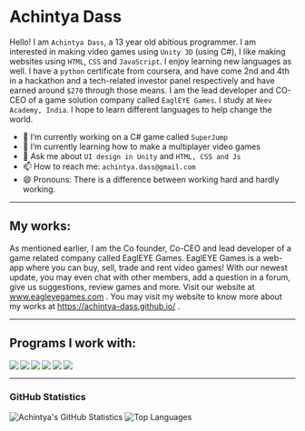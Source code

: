 # Achintya Dass 
Hello! I am `Achintya Dass`, a 13 year old abitious programmer. I am interested in making video games using `Unity 3D` (using C#), I like making websites using `HTML`, `CSS` and `JavaScript`. I enjoy learning new languages as well. I have a `python` certificate from coursera, and have come 2nd and 4th in a hackathon and a tech-related investor panel respectively and have earned around `$270` through those means. I am the lead developer and CO-CEO of a game solution company called `EaglEYE Games`. I study at `Neev Academy, India`. I hope to learn different languages to help change the world.

- 🔭 I’m currently working on a C# game called `SuperJump`
- 🌱 I’m currently learning how to make a multiplayer video games
- 💬 Ask me about `UI design in Unity` and `HTML, CSS and Js`
- 📫 How to reach me: `achintya.dass@gmail.com`
- 😄 Pronouns: There is a difference between working hard and hardly working.

***
## My works:
As mentioned earlier, I am the Co founder, Co-CEO and lead developer of a game related company called EaglEYE Games. EaglEYE Games is a web-app where you can buy, sell, trade and rent video games! With our newest update, you may even chat with other members, add a question in a forum, give us suggestions, review games and more. Visit our website at www.eagleyegames.com . You may visit my website to know more about my works at https://achintya-dass.github.io/ .

***
## Programs I work with:
[<img align="left" src="https://img.shields.io/badge/html5%20-%23E34F26.svg?&style=for-the-badge&logo=html5&logoColor=white"/>]()
[<img align="left" src="https://img.shields.io/badge/css3%20-%231572B6.svg?&style=for-the-badge&logo=css3&logoColor=white"/>]()
[<img align="left" src="https://img.shields.io/badge/github%20-%23121011.svg?&style=for-the-badge&logo=github&logoColor=white"/>]()
[<img align="left" src="https://img.shields.io/badge/git%20-%23F05033.svg?&style=for-the-badge&logo=git&logoColor=white"/>]()
[<img src="https://www.halberesford.com/content/images/2018/07/null.png" width="1" height="1">]()
[<img align="left" src="https://img.shields.io/badge/javascript%20-%23323330.svg?&style=for-the-badge&logo=javascript&logoColor=%23F7DF1E"/>]()
[<img align="left" src="https://img.shields.io/badge/jquery%20-%230769AD.svg?&style=for-the-badge&logo=jquery&logoColor=white"/>]()
[<img src="https://www.halberesford.com/content/images/2018/07/null.png" width="1" height="1">]()

***

### GitHub Statistics
![Achintya's GitHub Statistics](https://github-readme-stats.vercel.app/api?username=achintya-dass&show_icons=true&theme=onedark)
![Top Languages](https://github-readme-stats.vercel.app/api/top-langs/?username=achintya-dass&layout=compact)
